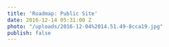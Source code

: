 ```yaml
---
title: 'Roadmap: Public Site'
date: 2016-12-14 05:31:00 Z
photo: "/uploads/2016-12-04%2014.51.49-8cca19.jpg"
publish: false
---
```


